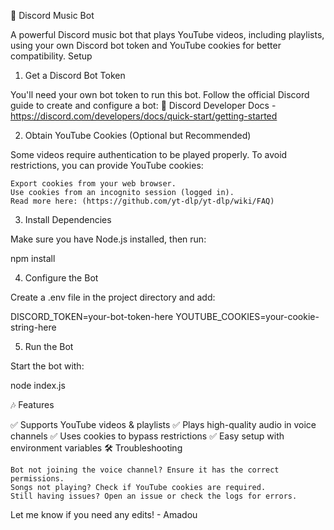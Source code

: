 🎵 Discord Music Bot

A powerful Discord music bot that plays YouTube videos, including playlists, using your own Discord bot token and YouTube cookies for better compatibility.
 Setup
1. Get a Discord Bot Token

You'll need your own bot token to run this bot. Follow the official Discord guide to create and configure a bot:
🔗 Discord Developer Docs - https://discord.com/developers/docs/quick-start/getting-started

2. Obtain YouTube Cookies (Optional but Recommended)

Some videos require authentication to be played properly. To avoid restrictions, you can provide YouTube cookies:

    Export cookies from your web browser.
    Use cookies from an incognito session (logged in).
    Read more here: (https://github.com/yt-dlp/yt-dlp/wiki/FAQ) 

3. Install Dependencies

Make sure you have Node.js installed, then run:

npm install

4. Configure the Bot

Create a .env file in the project directory and add:

DISCORD_TOKEN=your-bot-token-here
YOUTUBE_COOKIES=your-cookie-string-here

5. Run the Bot

Start the bot with:

node index.js

🎶 Features

✅ Supports YouTube videos & playlists
✅ Plays high-quality audio in voice channels
✅ Uses cookies to bypass restrictions
✅ Easy setup with environment variables
🛠 Troubleshooting

    Bot not joining the voice channel? Ensure it has the correct permissions.
    Songs not playing? Check if YouTube cookies are required.
    Still having issues? Open an issue or check the logs for errors.

Let me know if you need any edits! - Amadou

